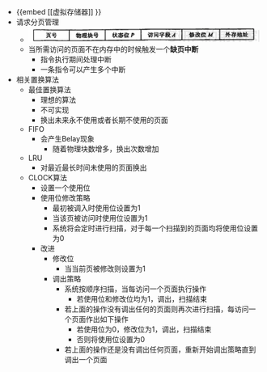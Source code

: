 - {{embed [[虚拟存储器]] }}
- 请求分页管理
	- ![image.png](../assets/image_1630392145256_0.png)
	- 当所需访问的页面不在内存中的时候触发一个**缺页中断**
		- 指令执行期间处理中断
		- 一条指令可以产生多个中断
- 相关置换算法
	- 最佳置换算法
		- 理想的算法
		- 不可实现
		- 换出未来永不使用或者长期不使用的页面
	- FIFO
		- 会产生Belay现象
			- 随着物理块数增多，换出次数增加
	- LRU
		- 对最近最长时间未使用的页面换出
	- CLOCK算法
		- 设置一个使用位
		- 使用位修改策略
			- 最初被调入时使用位设置为1
			- 当该页被访问时使用位设置为1
			- 系统将会定时进行扫描，对于每一个扫描到的页面均将使用位设置为0
		- 改进
			- 修改位
				- 当当前页被修改则设置为1
			- 调出策略
				- 系统按顺序扫描，当每访问一个页面执行操作
					- 若使用位和修改位均为1，调出，扫描结束
				- 若上面的操作没有调出任何的页面则再次进行扫描，每访问一个页面作出如下操作
					- 若使用位为0，修改位为1，调出，扫描结束
					- 否则将使用位设置为0
				- 若上面的操作还是没有调出任何页面，重新开始调出策略直到调出一个页面